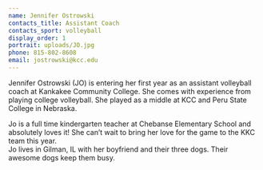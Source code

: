 ```yaml
---
name: Jennifer Ostrowski
contacts_title: Assistant Coach
contacts_sport: volleyball
display_order: 1
portrait: uploads/JO.jpg
phone: 815-802-8608
email: jostrowski@kcc.edu
---
```


Jennifer Ostrowski (JO) is entering her first year as an assistant volleyball coach at Kankakee Community College. She comes with experience from playing college volleyball. She played as a middle at KCC and Peru State College in Nebraska.

Jo is a full time kindergarten teacher at Chebanse Elementary School and absolutely loves it\! She can’t wait to bring her love for the game to the KKC team this year.<br>Jo lives in Gilman, IL with her boyfriend and their three dogs. Their awesome dogs keep them busy.
